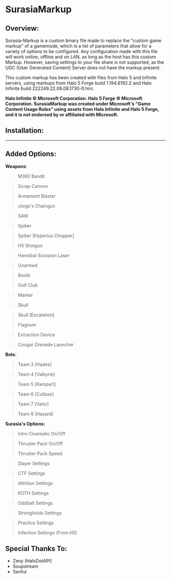 # SurasiaMarkup
## Overview:
Surasia-Markup is a custom binary file made to replace the "custom game markup" of a gamemode, which is a list of parameters that allow for a variety of options to be configured. Any configuration made with this file will work online, offline and on LAN, as long as the host has this custom Markup. However, saving settings to your file share is not supported, as the UGC (User Generated Content) Server does not have the markup present.

This custom markup has been created with files from Halo 5 and Infinite servers, using markups from Halo 5 Forge build 1.194.6192.2 and Halo Infinite build 222249.22.06.08.1730-0.hirc.

**Halo Infinite © Microsoft Corporation. Halo 5 Forge © Microsoft Corporation. SurasiaMarkup was created under Microsoft's "Game Content Usage Rules" using assets from Halo Infinite and Halo 5 Forge, and it is not endorsed by or affiliated with Microsoft.**

## Installation:
------------



## Added Options:
**Weapons**:
 > M392 Bandit

 > Scrap Cannon

 > Armament Blaster

 > Jorge's Chaingun

 > SAW

 > Spiker

 > Spiker [Hyperius Chopper]

 > H5 Shotgun

 > Hannibal Scorpion Laser

 > Unarmed

 > Bomb

 > Golf Club

 > Marker

 > Skull

 > Skull [Escalation]

 > Flagnum

 > Extraction Device

 > Cougar Grenade Launcher

**Bots**:
 > Team 3 [Hades]
 
 > Team 4 [Valkyrie] 

 > Team 5 [Rampart] 

 > Team 6 [Cutlass]

 > Team 7 [Valor] 

 > Team 8 [Hazard] 

**Surasia's Options:**
 > Intro Cinematic On/Off
 
 > Thruster Pack On/Off

 > Thruster Pack Speed

 > Slayer Settings

 > CTF Settings

 > Attrition Settings

 > KOTH Settings

 > Oddball Settings

 > Strongholds Settings

 > Practice Settings

 > Infection Settings (From H5)

## Special Thanks To:
- Zeny (HaloDotAPI)
- Soupstream
- Senful
